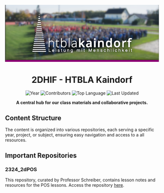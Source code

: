 ![Logo](https://github.com/DHIF22/.github/blob/main/kaindorf-banner.png)

<h1 align="center">2DHIF - HTBLA Kaindorf</h1>
  
<div align="center">
  <img src="https://img.shields.io/badge/Year-2023/2024-blue" alt="Year">
  <img src="https://img.shields.io/badge/Students-26-orange" alt="Contributors">
  <img src="https://img.shields.io/badge/Top%20Language-Java-yellow" alt="Top Language">
  <img src="https://img.shields.io/badge/Last%20Update-October%206,%202023-green" alt="Last Updated">
  <br>
</div>

<p align="center"><b>A central hub for our class materials and collaborative projects.</b></p>


## Content Structure

The content is organized into various repositories, each serving a specific year, project, or subject, ensuring easy navigation and access to a all resources.


## Important Repositories

### 2324_2dPOS
This repository, curated by Professor Schreiber, contains lesson notes and resources for the POS lessons. Access the repository [here](https://github.com/DHIF22/2324_2dPOS).
